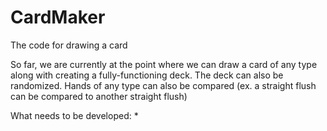# CardMaker
The code for drawing a card

So far, we are currently at the point where we can draw a card of any type along with creating a fully-functioning deck. The deck can also be randomized.
Hands of any type can also be compared (ex. a straight flush can be compared to another straight flush)

What needs to be developed:
* 
